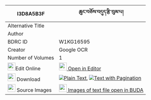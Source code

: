 |I3D8A5B3F|ཆུང་བཅོས་བདུད་རྩི་བུམ་པ། 
| --- | --- 
|Alternative Title |
|Author | 
|BDRC ID | W1KG16595
|Creator | Google OCR
|Number of Volumes| 1
|<img width="25" src="https://img.icons8.com/color/25/000000/edit-property.png">Edit Online| [<img width="25" src="https://avatars.githubusercontent.com/u/45091458?s=200&v=4"> Open in Editor](http://editor.openpecha.org/I3D8A5B3F)
|<img width="25" src="https://img.icons8.com/fluent/48/000000/download-2.png"/>  Download | [![](https://img.icons8.com/color/20/000000/txt.png)Plain Text](https://github.com/Openpecha/I3D8A5B3F/releases/download/v2/chung_cho_sa_dutsi_bumpa_plain_I3D8A5B3F.zip), [![](https://img.icons8.com/color/20/000000/txt.png)Text with Pagination](https://github.com/Openpecha/I3D8A5B3F/releases/download/v2/chung_cho_sa_dutsi_bumpa_pages_I3D8A5B3F.zip)
|<img width="25" src="https://img.icons8.com/plasticine/100/000000/pictures-folder.png"/>  Source Images | [<img width="25" src="https://library.bdrc.io/icons/BUDA-small.svg"> Images of text file open in BUDA](https://library.bdrc.io/show/bdr:W1KG16595)